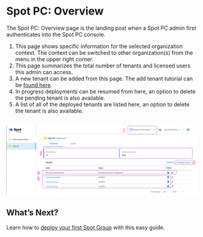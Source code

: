 

# Spot PC: Overview

The Spot PC: Overview page is the landing post when a Spot PC admin first authenticates into the Spot PC console.

1. This page shows specific information for the selected organization context. The context can be switched to other organization(s) from the menu in the upper right corner.   
2. This page summarizes the total number of tenants and licensed users this admin can access.
3. A new tenant can be added from this page. The add tenant tutorial can be [found here](spot-pc/tutorials/add-tenant).
4. In progress deployments can be resumed from here, an option to delete the pending tenant is also available.
5. A list of all of the deployed tenants are listed here, an option to delete the tenant is also available.

<br><a href="https://docs.spot.io/spot-pc/_media/features-spot-pc-console-overview-01.png" target="_blank"><img src="/spot-pc/_media/features-spot-pc-console-overview-01.png" alt="Click to Enlarge" width="1000"> </a>


## What’s Next?

Learn how to [deploy your first Spot Group](spot-pc/tutorials/deploy-spot-pc) with this easy guide.
